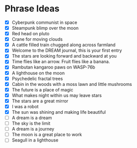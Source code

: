 # Phrase Ideas

- [x] Cyberpunk communist in space
- [x] Steampunk blimp over the moon
- [x] Red head on pluto
- [x] Crane for moving clouds
- [x] A cattle filled train chugged along across farmland
- [x] Welcome to the DREAM journal, this is your first entry
- [x] The stars are looking forward and backward at you
- [x] Time flies like an arrow. Fruit flies like a banana.
- [x] Rambutan kangaroo paws on WASP-76b
- [x] A lighthouse on the moon
- [x] Psychedelic fractal trees
- [x] Cabin in the woods with a moss lawn and little mushrooms
- [x] The future is a place of magic
- [x] What makes night within us may leave stars
- [x] The stars are a great mirror
- [x] I was a robot
- [x] The sun was shining and making life beautiful
- [ ] A dream is a dream
- [ ] The sky is the limit
- [ ] A dream is a journey
- [ ] The moon is a great place to work
- [ ] Seagull in a lighthouse

